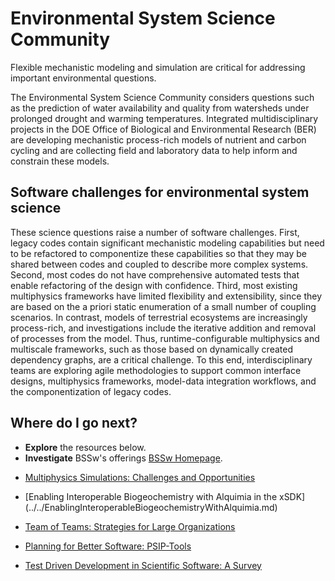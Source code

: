 # Environmental System Science Community

Flexible mechanistic modeling and simulation are critical for addressing important environmental questions.

The Environmental System Science Community considers questions such as the prediction of water availability and quality from watersheds under prolonged drought and warming temperatures. Integrated multidisciplinary projects in the DOE Office of Biological and Environmental Research (BER) are developing mechanistic process-rich models of nutrient and carbon cycling and are collecting field and laboratory data to help inform and constrain these models.  

## Software challenges for environmental system science
These science questions raise a number of software challenges.  First, legacy codes contain significant mechanistic modeling capabilities but need to be refactored to componentize these capabilities so that they may be shared between codes and coupled to describe more complex systems. Second, most codes do not have comprehensive automated tests that enable refactoring of the design with confidence.  Third, most existing multiphysics frameworks have limited flexibility and extensibility, since they are based on the a priori static enumeration of a small number of coupling scenarios.  In contrast, models of terrestrial ecosystems are increasingly process-rich, and investigations include the iterative addition and removal of processes from the model.  Thus, runtime-configurable multiphysics and multiscale frameworks, such as those based on dynamically created dependency graphs, are a critical challenge. To this end, interdisciplinary teams are exploring agile methodologies to support common interface designs, multiphysics frameworks, model-data integration workflows, and the componentization of legacy codes.

## Where do I go next?
- **Explore** the resources below.
- **Investigate**  BSSw's offerings [BSSw Homepage](../Homepage.md).

<!--
Featured resources for the Environmental System Science Community.
Edit this list to change resources that appear on the front-end site.
-->

* [Multiphysics Simulations: Challenges and Opportunities](../../CuratedContent/MultiphysicsSimulationsChallengesAndOpportunities.md)

* [Enabling Interoperable Biogeochemistry with Alquimia in the xSDK] (../../EnablingInteroperableBiogeochemistryWithAlquimia.md)

* [Team of Teams: Strategies for Large Organizations](../../CuratedContent/TeamOfTeams.md)

* [Planning for Better Software: PSIP-Tools](../../CuratedContent/PlanningUsingPSIPs.md)

* [Test Driven Development in Scientific Software: A Survey](../../TestDrivenDevptInScientificSwASurvey.md)

<!---
Publish: yes
--->
